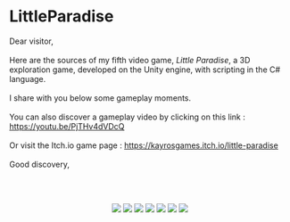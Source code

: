 # LittleParadise

Dear visitor,    
<br/>
Here are the sources of my fifth video game, *Little Paradise*, a 3D exploration game, developed on the Unity engine, with scripting in the C# language.  
<br/>
I share with you below some gameplay moments.  
<br/>
You can also discover a gameplay video by clicking on this link : https://youtu.be/PjTHv4dVDcQ   
<br/>
Or visit the Itch.io game page : https://kayrosgames.itch.io/little-paradise  
<br/>
Good discovery,  

<br/>

<br/>

<p align="center">
  <img src="https://img.itch.zone/aW1hZ2UvMTQ5NTIzMy84NzQ2Njc1LmdpZg==/347x500/h3GXD8.gif" />
  <img src="https://img.itch.zone/aW1hZ2UvMTQ5NTIzMy84NzQ3ODEyLmdpZg==/347x500/2p1Lr2.gif" />
  <img src="https://img.itch.zone/aW1hZ2UvMTQ5NTIzMy84NzQ3ODEzLmdpZg==/347x500/kkkk29.gif" />
  <img src="https://img.itch.zone/aW1hZ2UvMTQ5NTIzMy84NzQ3ODY3LmdpZg==/347x500/vz8IFi.gif" />
  <img src="https://img.itch.zone/aW1hZ2UvMTQ5NTIzMy84NzQ3OTExLmdpZg==/347x500/RZp%2FV3.gif" />
  <img src="https://img.itch.zone/aW1hZ2UvMTQ5NTIzMy84NzQ3OTY2LmdpZg==/347x500/RQI5K7.gif" />
  <img src="https://img.itch.zone/aW1hZ2UvMTQ5NTIzMy84NzQ3OTc5LmdpZg==/original/lzncDF.gif" />
</p>
